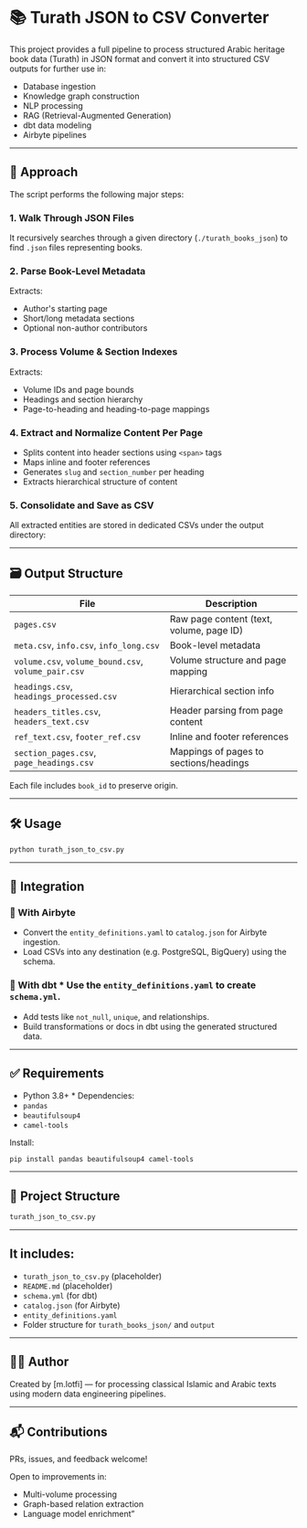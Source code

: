 # 📚 Turath JSON to CSV Converter

This project provides a full pipeline to process structured Arabic heritage book data (Turath) in JSON format and convert it into structured CSV outputs for further use in:

- Database ingestion
- Knowledge graph construction
- NLP processing
- RAG (Retrieval-Augmented Generation)
- dbt data modeling
- Airbyte pipelines

---

## 🧠 Approach

The script performs the following major steps:

### 1. Walk Through JSON Files
It recursively searches through a given directory (`./turath_books_json`) to find `.json` files representing books.

### 2. Parse Book-Level Metadata
Extracts:
- Author's starting page
- Short/long metadata sections
- Optional non-author contributors

### 3. Process Volume & Section Indexes
Extracts:
- Volume IDs and page bounds
- Headings and section hierarchy
- Page-to-heading and heading-to-page mappings

### 4. Extract and Normalize Content Per Page
- Splits content into header sections using `<span>` tags
- Maps inline and footer references
- Generates `slug` and `section_number` per heading
- Extracts hierarchical structure of content

### 5. Consolidate and Save as CSV
All extracted entities are stored in dedicated CSVs under the output directory:

---

## 🗃️ Output Structure

| File | Description |
|------|-------------|
| `pages.csv` | Raw page content (text, volume, page ID) |
| `meta.csv`, `info.csv`, `info_long.csv` | Book-level metadata |
| `volume.csv`, `volume_bound.csv`, `volume_pair.csv` | Volume structure and page mapping |
| `headings.csv`, `headings_processed.csv` | Hierarchical section info |
| `headers_titles.csv`, `headers_text.csv` | Header parsing from page content |
| `ref_text.csv`, `footer_ref.csv` | Inline and footer references |
| `section_pages.csv`, `page_headings.csv` | Mappings of pages to sections/headings |

Each file includes `book_id` to preserve origin.

---

## 🛠️ Usage

```bash
python turath_json_to_csv.py
```

---

## 🧩 Integration 

### 🔁 With Airbyte 
- Convert the `entity_definitions.yaml` to `catalog.json` for Airbyte ingestion. 
- Load CSVs into any destination (e.g. PostgreSQL, BigQuery) using the schema. 

### 🧱 With dbt * Use the `entity_definitions.yaml` to create `schema.yml`. 

* Add tests like `not_null`, `unique`, and relationships. 
* Build transformations or docs in dbt using the generated structured data. 

---

## ✅ Requirements 
* Python 3.8+ * Dependencies: 
* `pandas` 
* `beautifulsoup4` 
* `camel-tools` 

Install: 
```bash 
pip install pandas beautifulsoup4 camel-tools

``` 

---

## 📂 Project Structure 

```bash
turath_json_to_csv.py 
```
---

## It includes: 
* `turath_json_to_csv.py` (placeholder) 
* `README.md` (placeholder) 
* `schema.yml` (for dbt) 
* `catalog.json` (for Airbyte) 
* `entity_definitions.yaml` 
* Folder structure for `turath_books_json/` and `output`

---

## 👨‍💻 Author 

Created by \[m.lotfi\] — for processing classical Islamic and Arabic texts using modern data engineering pipelines. 

---

## 📬 Contributions 
PRs, issues, and feedback welcome!

Open to improvements in: 
* Multi-volume processing 
* Graph-based relation extraction 
* Language model enrichment”


